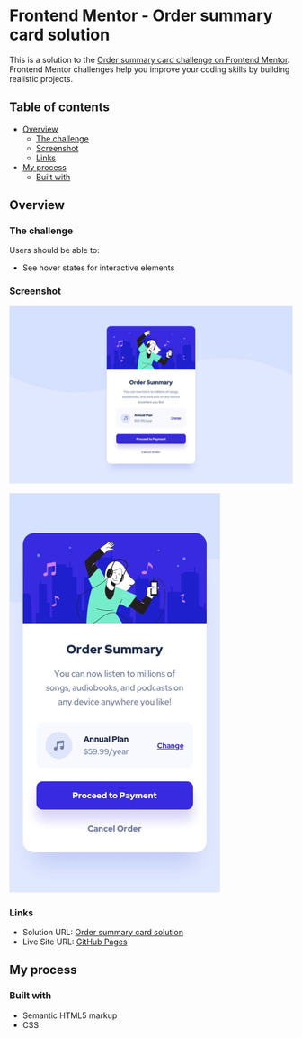 # Frontend Mentor - Order summary card solution

This is a solution to the [Order summary card challenge on Frontend Mentor](https://www.frontendmentor.io/challenges/order-summary-component-QlPmajDUj). Frontend Mentor challenges help you improve your coding skills by building realistic projects. 

## Table of contents

- [Overview](#overview)
  - [The challenge](#the-challenge)
  - [Screenshot](#screenshot)
  - [Links](#links)
- [My process](#my-process)
  - [Built with](#built-with)

## Overview


### The challenge

Users should be able to:

- See hover states for interactive elements

### Screenshot

![](design/desktop-design.jpg)

![](design/mobile-design.jpg)

### Links

- Solution URL: [Order summary card solution]()
- Live Site URL: [GitHub Pages]()

## My process

### Built with

- Semantic HTML5 markup
- CSS
